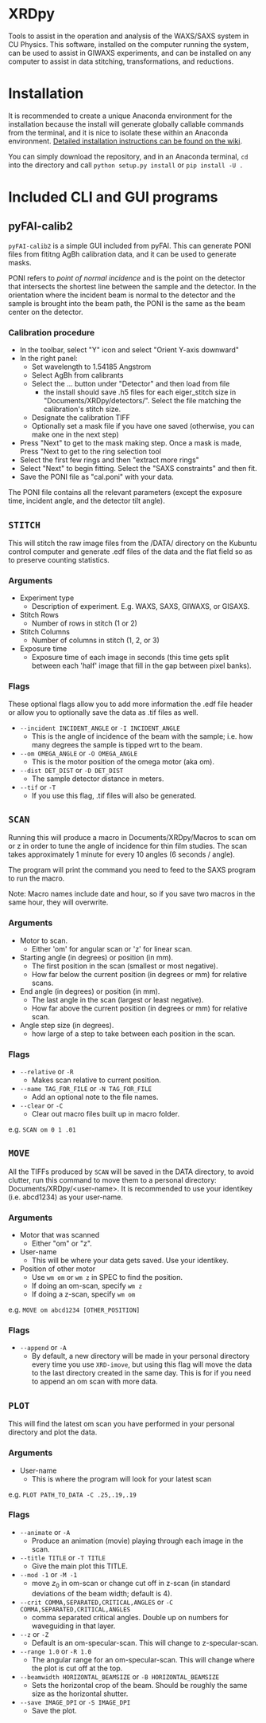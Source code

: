 # XRDpy

Tools to assist in the operation and analysis of the WAXS/SAXS system in CU Physics. This software, installed on the computer running the system, can be used to assist in GIWAXS experiments, and can be installed on any computer to assist in data stitching, transformations, and reductions.

# Installation

It is recommended to create a unique Anaconda environment for the installation because the install will generate globally callable commands from the terminal, and it is nice to isolate these within an Anaconda environment. [Detailed installation instructions can be found on the wiki](https://github.com/UCBoulder/XRDpy/wiki/Detailed-Installation-Instructions-(Windows)).

You can simply download the repository, and in an Anaconda terminal, `cd` into the directory and call `python setup.py install` or `pip install -U .` 

# Included CLI and GUI programs

## pyFAI-calib2

`pyFAI-calib2` is a simple GUI included from pyFAI. This can generate PONI files from fititng AgBh calibration data, and it can be used to generate masks.

PONI refers to *point of normal incidence* and is the point on the detector that intersects the shortest line between the sample and the detector. In the orientation where the incident beam is normal to the detector and the sample is brought into the beam path, the PONI is the same as the beam center on the detector.

### Calibration procedure

- In the toolbar, select "Y" icon and select "Orient Y-axis downward"
- In the right panel:
    - Set wavelength to 1.54185 Angstrom
    - Select AgBh from calibrants
    - Select the ... button under "Detector" and then load from file
        - the install should save .h5 files for each eiger_stitch size in "Documents/XRDpy/detectors/". Select the file matching the calibration's stitch size.
    - Designate the calibration TIFF
    - Optionally set a mask file if you have one saved (otherwise, you can make one in the next step)
- Press "Next" to get to the mask making step. Once a mask is made, Press "Next to get to the ring selection tool
- Select the first few rings and then "extract more rings"
- Select "Next" to begin fitting. Select the "SAXS constraints" and then fit.
- Save the PONI file as "cal.poni" with your data.

The PONI file contains all the relevant parameters (except the exposure time, incident angle, and the detector tilt angle).

## `STITCH`

This will stitch the raw image files from the /DATA/ directory on the Kubuntu control computer and generate .edf files of the data and the flat field so as to preserve counting statistics.

### Arguments

- Experiment type
    - Description of experiment. E.g. WAXS, SAXS, GIWAXS, or GISAXS.
- Stitch Rows
    - Number of rows in stitch (1 or 2)
- Stitch Columns
    - Number of columns in stitch (1, 2, or 3)
- Exposure time
    - Exposure time of each image in seconds (this time gets split between each 'half' image that fill in the gap between pixel banks).

### Flags

These optional flags allow you to add more information the .edf file header or allow you to optionally save the data as .tif files as well.
- `--incident INCIDENT_ANGLE` or `-I INCIDENT_ANGLE`
    - This is the angle of incidence of the beam with the sample; i.e. how many degrees the sample is tipped wrt to the beam.
- `--om OMEGA_ANGLE` or `-O OMEGA_ANGLE`
    - This is the motor position of the omega motor (aka om).
- `--dist DET_DIST` or `-D DET_DIST`
    - The sample detector distance in meters.
- `--tif` or `-T`
    - If you use this flag, .tif files will also be generated.

## `SCAN`

Running this will produce a macro in Documents/XRDpy/Macros to scan om or z in order to tune the angle of incidence for thin film studies. The scan takes approximately 1 minute for every 10 angles (6 seconds / angle).

The program will print the command you need to feed to the SAXS program to run the macro.

Note: Macro names include date and hour, so if you save two macros in the same hour, they will overwrite.

### Arguments

- Motor to scan.
    - Either 'om' for angular scan or 'z' for linear scan.
- Starting angle (in degrees) or position (in mm).
    - The first position in the scan (smallest or most negative).
    - How far below the current position (in degrees or mm) for relative scans.
- End angle (in degrees) or position (in mm).
    - The last angle in the scan (largest or least negative).
    - How far above the current position (in degrees or mm) for relative scan.
- Angle step size (in degrees).
    - how large of a step to take between each position in the scan.

### Flags
- `--relative` or `-R`
    - Makes scan relative to current position.
- `--name TAG_FOR_FILE` or `-N TAG_FOR_FILE`
    - Add an optional note to the file names.
- `--clear` or `-C`
    - Clear out macro files built up in macro folder.

e.g. `SCAN om 0 1 .01`

## `MOVE`

All the TIFFs produced by `SCAN` will be saved in the DATA directory, to avoid clutter, run this command to move them to a personal directory: Documents/XRDpy/\<user-name\>. It is recommended to use your identikey (i.e. abcd1234) as your user-name.

### Arguments
- Motor that was scanned
    - Either "om" or "z".
- User-name
    - This will be where your data gets saved. Use your identikey.
- Position of other motor
    - Use `wm om` or `wm z` in SPEC to find the position.
    - If doing an om-scan, specify `wm z`
    - If doing a z-scan, specify `wm om`

e.g. `MOVE om abcd1234 [OTHER_POSITION]`

### Flags
- `--append` or `-A`
    - By default, a new directory will be made in your personal directory every time you use `XRD-imove`, but using this flag will move the data to the last directory created in the same day. This is for if you need to append an om scan with more data.

## `PLOT`

This will find the latest om scan you have performed in your personal directory and plot the data.

### Arguments
- User-name
    - This is where the program will look for your latest scan

e.g. `PLOT PATH_TO_DATA -C .25,.19,.19`

### Flags
- `--animate` or `-A`
    - Produce an animation (movie) playing through each image in the scan.
- `--title TITLE` or `-T TITLE`
    - Give the main plot this TITLE.
- `--mod -1` or `-M -1`
    - move $z_0$ in om-scan or change cut off in z-scan (in standard deviations of the beam width; default is 4).
- `--crit COMMA,SEPARATED,CRITICAL,ANGLES` or `-C COMMA,SEPARATED,CRITICAL,ANGLES`
    - comma separated critical angles. Double up on numbers for waveguiding in that layer.
- `--z` or `-Z`
    - Default is an om-specular-scan. This will change to z-specular-scan.
- `--range 1.0` or `-R 1.0`
    - The angular range for an om-specular-scan. This will change where the plot is cut off at the top.
- `--beamwidth HORIZONTAL_BEAMSIZE` or `-B HORIZONTAL_BEAMSIZE`
    - Sets the horizontal crop of the beam. Should be roughly the same size as the horizontal shutter.
- `--save IMAGE_DPI` or `-S IMAGE_DPI`
    - Save the plot.